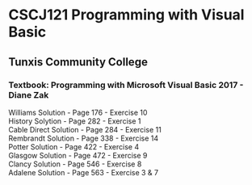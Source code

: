 # CSCJ121 Programming with Visual Basic
## Tunxis Community College 

### Textbook: Programming with Microsoft Visual Basic 2017 - Diane Zak
Williams Solution - Page 176 - Exercise 10  
History Solytion - Page 282 - Exercise 1  
Cable Direct Solution - Page 284 - Exercise 11  
Rembrandt Solution - Page 338 - Exercise 14  
Potter Solution - Page 422 - Exercise 4  
Glasgow Solution - Page 472 - Exercise 9  
Clancy Solution - Page 546 - Exercise 8  
Adalene Solution - Page 563 - Exercise 3 & 7  

